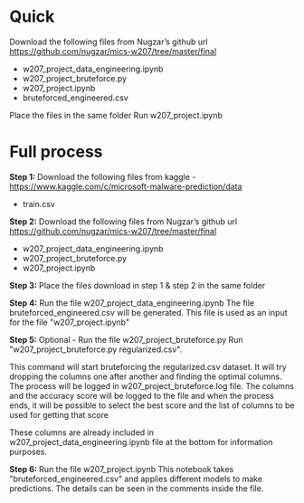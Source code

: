 # Quick
Download the following files from Nugzar’s github url https://github.com/nugzar/mics-w207/tree/master/final
- w207_project_data_engineering.ipynb
- w207_project_bruteforce.py
- w207_project.ipynb
- bruteforced_engineered.csv

Place the files in the same folder
Run w207_project.ipynb


# Full process
**Step 1:** Download the following files from kaggle - https://www.kaggle.com/c/microsoft-malware-prediction/data
- train.csv

**Step 2:** Download the following files from Nugzar’s github url https://github.com/nugzar/mics-w207/tree/master/final
- w207_project_data_engineering.ipynb
- w207_project_bruteforce.py
- w207_project.ipynb

**Step 3:** Place the files download in step 1 & step 2 in the same folder

**Step 4:** Run the file w207_project_data_engineering.ipynb
The file bruteforced_engineered.csv will be generated. This file is used as an input for the file "w207_project.ipynb"

**Step 5:** Optional - Run the file w207_project_bruteforce.py
Run "w207_project_bruteforce.py regularized.csv". 

This command will start bruteforcing the regularized.csv dataset. It will try dropping the columns one after another and finding the optimal columns. The process will be logged in w207_project_bruteforce.log file. The columns and the accuracy score will be logged to the file and when the process ends, it will be possible to select the best score and the list of columns to be used for getting that score

These columns are already included in w207_project_data_engineering.ipynb file at the bottom for information purposes.

**Step 6:** Run the file w207_project.ipynb
This notebook takes "bruteforced_engineered.csv" and applies different models to make predictions. The details can be seen in the comments inside the file.
